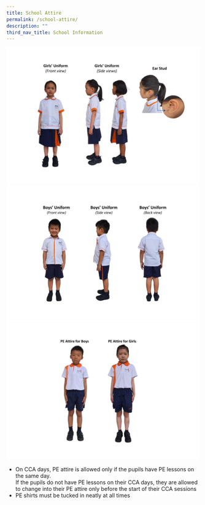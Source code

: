 ```yaml
---
title: School Attire
permalink: /school-attire/
description: ""
third_nav_title: School Information
---
```

![](/images/girls-1024x724.jpg)
![](/files/boys-1024x724.jpg)
![](/files/pe-1024x724.jpg)

*   On CCA days, PE attire is allowed only if the pupils have PE lessons on the same day.  
    If the pupils do not have PE lessons on their CCA days, they are allowed to change into their PE attire only before the start of their CCA sessions
*   PE shirts must be tucked in neatly at all times